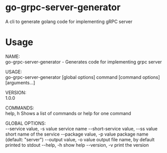 # go-grpc-server-generator
A cli to generate golang code for implementing gRPC server 

# Usage
NAME:   
   go-grpc-server-generator - Generates code for implementing grpc server

USAGE:   
   go-grpc-server-generator [global options] command [command options] [arguments...]

VERSION:   
   1.0.0

COMMANDS:   
     help, h  Shows a list of commands or help for one command

GLOBAL OPTIONS:   
   --service value, -s value          service name
   --short-service value, --ss value  short name of the service
   --package value, -p value          package name (default: "server")
   --output value, -o value           output file name, by default printed to stdout
   --help, -h                         show help
   --version, -v                      print the version
